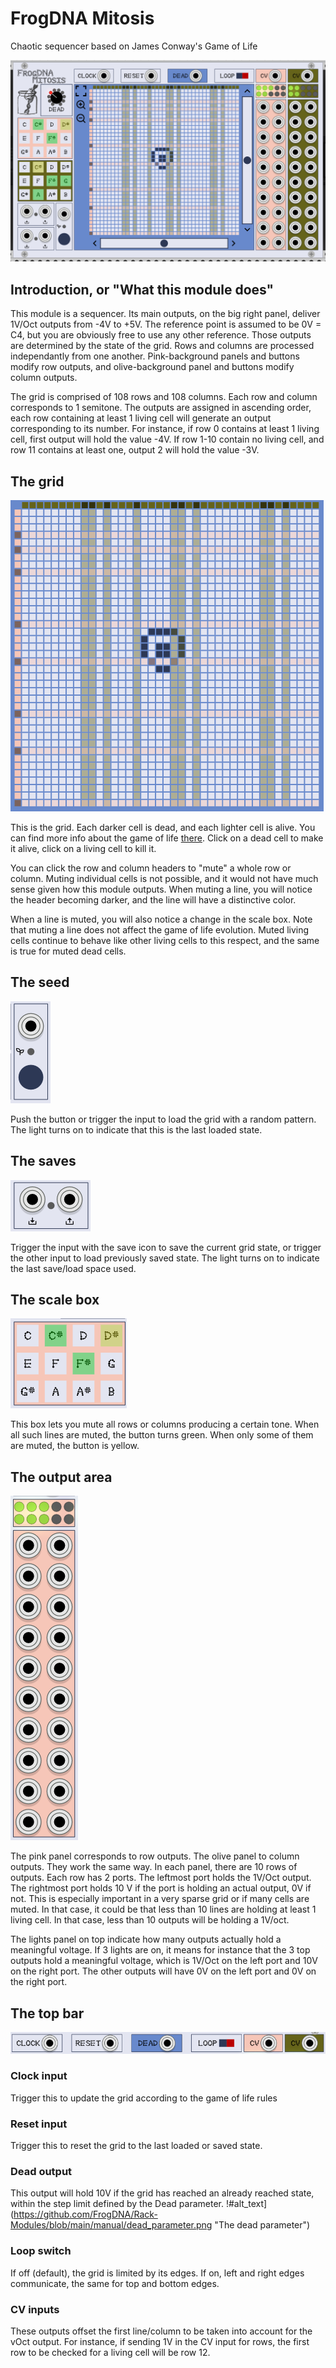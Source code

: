 # FrogDNA Mitosis

Chaotic sequencer based on James Conway's Game of Life

![alt text](https://github.com/FrogDNA/Rack-Modules/blob/main/manual/mitosis.png "Mitosis module in full")

## Introduction, or "What this module does"

This module is a sequencer. Its main outputs, on the big right panel, deliver 1V/Oct outputs from -4V to +5V. The reference point is assumed to be 0V = C4, but you are obviously free to use any other reference. Those outputs are determined by the state of the grid. Rows and columns are processed independantly from one another. Pink-background panels and buttons modify row outputs, and olive-background panel and buttons modify column outputs.

The grid is comprised of 108 rows and 108 columns. Each row and column corresponds to 1 semitone. The outputs are assigned in ascending order, each row containing at least 1 living cell will generate an output corresponding to its number. For instance, if row 0 contains at least 1 living cell, first output will hold the value -4V. If row 1-10 contain no living cell, and row 11 contains at least one, output 2 will hold the value -3V.

## The grid

![alt text](https://github.com/FrogDNA/Rack-Modules/blob/main/manual/grid.png "Mitosis module grid")

This is the grid. Each darker cell is dead, and each lighter cell is alive. You can find more info about the game of life [there](https://www.conwaylife.com/wiki/Conway%27s_Game_of_Life).
Click on a dead cell to make it alive, click on a living cell to kill it.

You can click the row and column headers to "mute" a whole row or column. Muting individual cells is not possible, and it would not have much sense given how this module outputs. When muting a line, you will notice the header becoming darker, and the line will have a distinctive color.

When a line is muted, you will also notice a change in the scale box. Note that muting a line does not affect the game of life evolution. Muted living cells continue to behave like other living cells to this respect, and the same is true for muted dead cells.

## The seed

![alt_text](https://github.com/FrogDNA/Rack-Modules/blob/main/manual/seed.png "The seed")

Push the button or trigger the input to load the grid with a random pattern. The light turns on to indicate that this is the last loaded state.

## The saves

![alt_text](https://github.com/FrogDNA/Rack-Modules/blob/main/manual/save_space.png "The save/load space")

Trigger the input with the save icon to save the current grid state, or trigger the other input to load previously saved state. The light turns on to indicate the last save/load space used.

## The scale box

![alt_text](https://github.com/FrogDNA/Rack-Modules/blob/main/manual/scale_box.png "The scale box")

This box lets you mute all rows or columns producing a certain tone. When all such lines are muted, the button turns green. When only some of them are muted, the button is yellow.

## The output area

![alt_text](https://github.com/FrogDNA/Rack-Modules/blob/main/manual/output_area.png "The output area")

The pink panel corresponds to row outputs. The olive panel to column outputs. They work the same way. In each panel, there are 10 rows of outputs. Each row has 2 ports. The leftmost port holds the 1V/Oct output. The rightmost port holds 10 V if the port is holding an actual output, 0V if not. This is especially important in a very sparse grid or if many cells are muted. In that case, it could be that less than 10 lines are holding at least 1 living cell. In that case, less than 10 outputs will be holding a 1V/oct.

The lights panel on top indicate how many outputs actually hold a meaningful voltage. If 3 lights are on, it means for instance that the 3 top outputs hold a meaningful voltage, which is 1V/Oct on the left port and 10V on the right port. The other outputs will have 0V on the left port and 0V on the right port.

## The top bar

![alt_text](https://github.com/FrogDNA/Rack-Modules/blob/main/manual/top_bar.png "The top bar")

### Clock input

Trigger this to update the grid according to the game of life rules

### Reset input

Trigger this to reset the grid to the last loaded or saved state.

### Dead output

This output will hold 10V if the grid has reached an already reached state, within the step limit defined by the Dead parameter.
!#alt_text](https://github.com/FrogDNA/Rack-Modules/blob/main/manual/dead_parameter.png "The dead parameter")

### Loop switch

If off (default), the grid is limited by its edges. If on, left and right edges communicate, the same for top and bottom edges.

### CV inputs

These outputs offset the first line/column to be taken into account for the vOct output. For instance, if sending 1V in the CV input for rows, the first row to be checked for a living cell will be row 12.

